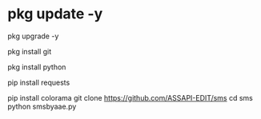# pkg update -y

pkg upgrade -y

pkg install git

pkg install python

pip install requests

pip install colorama
git clone https://github.com/ASSAPI-EDIT/sms
cd sms
python smsbyaae.py
